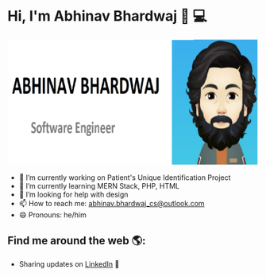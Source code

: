 # Hi, I'm Abhinav Bhardwaj 👋 💻

   <img src="header.png">

- 🔭 I’m currently working on Patient's Unique Identification Project
- 🌱 I’m currently learning MERN Stack, PHP, HTML
- 🤔 I’m looking for help with design
- 📫 How to reach me: abhinav.bhardwaj_cs@outlook.com
- 😄 Pronouns: he/him
<!--
- 👯 I’m looking to collaborate on ...
-  ...
- 💬 Ask me about ...
- ⚡ Fun fact: ...
-->



## Find me around the web 🌎:
- Sharing updates on <a href="https://www.linkedin.com/in/abhinav-bhardwaj-8a025a135/">LinkedIn</a> 💼
